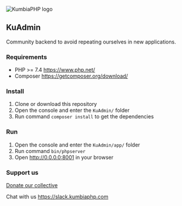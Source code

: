 ![KumbiaPHP logo](https://rawgit.com/kumbiaphp/kumbiaphp/master/default/public/img/kumbiaphp.svg)

## KuAdmin

Community backend to avoid repeating ourselves in new applications.

### Requirements

* PHP >= 7.4 <https://www.php.net/>
* Composer <https://getcomposer.org/download/>

### Install

1. Clone or download this repository
2. Open the console and enter the `KuAdmin/` folder
3. Run command `composer install` to get the dependencies

### Run

1. Open the console and enter the `KuAdmin/app/` folder
2. Run command `bin/phpserver`
3. Open http://0.0.0.0:8001 in your browser

### Support us 

[Donate our collective](https://opencollective.com/kumbiaphp)

Chat with us
<https://slack.kumbiaphp.com>
